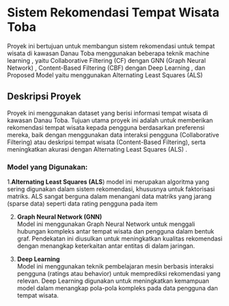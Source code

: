 # Sistem Rekomendasi Tempat Wisata Toba

Proyek ini bertujuan untuk membangun sistem rekomendasi untuk tempat wisata di kawasan Danau Toba menggunakan beberapa teknik machine learning , yaitu Collaborative Filtering (CF) dengan GNN (Graph Neural Network) , Content-Based Filtering (CBF) dengan Deep Learning , dan Proposed Model yaitu  menggunakan Alternating Least Squares (ALS) 

## Deskripsi Proyek

Proyek ini menggunakan dataset yang berisi informasi tempat wisata di kawasan Danau Toba. Tujuan utama proyek ini adalah untuk memberikan rekomendasi tempat wisata kepada pengguna berdasarkan preferensi mereka, baik dengan menggunakan data interaksi pengguna (Collaborative Filtering) atau deskripsi tempat wisata (Content-Based Filtering), serta meningkatkan akurasi dengan Alternating Least Squares (ALS) .

### Model yang Digunakan:
1.**Alternating Least Squares (ALS**)
   model ini merupakan   algoritma yang sering digunakan dalam sistem rekomendasi, khususnya untuk faktorisasi matriks. ALS sangat berguna dalam menangani data matriks yang jarang (sparse data) seperti data rating pengguna pada item
   
2. **Graph Neural Network (GNN)**  
   Model ini menggunakan Graph Neural Network untuk menggali hubungan kompleks antar tempat wisata dan pengguna dalam bentuk graf. Pendekatan ini diusulkan untuk meningkatkan kualitas rekomendasi dengan menangkap keterkaitan antar entitas di dalam jaringan.
   
4.  **Deep Learning**  
   Model ini menggunakan teknik pembelajaran mesin berbasis interaksi pengguna (ratings atau behavior) untuk memprediksi rekomendasi yang relevan. Deep Learning digunakan untuk meningkatkan kemampuan model dalam menangkap pola-pola kompleks pada data pengguna dan tempat wisata.



